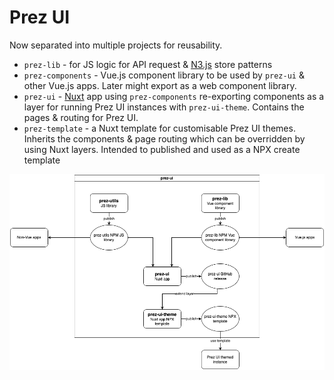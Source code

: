 # Prez UI
Now separated into multiple projects for reusability.

- `prez-lib` - for JS logic for API request & [N3.js](https://github.com/rdfjs/N3.js) store patterns
- `prez-components` - Vue.js component library to be used by `prez-ui` & other Vue.js apps. Later might export as a web component library.
- `prez-ui` - [Nuxt](https://nuxt.com/) app using `prez-components` re-exporting components as a layer for running Prez UI instances with `prez-ui-theme`. Contains the pages & routing for Prez UI.
- `prez-template` - a Nuxt template for customisable Prez UI themes. Inherits the components & page routing which can be overridden by using Nuxt layers. Intended to published and used as a NPX create template

![New design diagram](design.png)